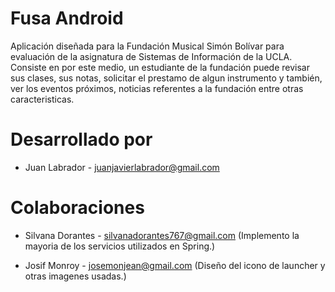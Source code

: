 Fusa Android
=============

Aplicación diseñada para la Fundación Musical Simón Bolívar para evaluación de la asignatura de Sistemas de Información de la UCLA. Consiste en por este medio, un estudiante de la fundación puede revisar sus clases, sus notas, solicitar el prestamo de algun instrumento y también, ver los eventos próximos, noticias referentes a la fundación entre otras caracteristicas.


Desarrollado por
============

* Juan Labrador - <juanjavierlabrador@gmail.com>

Colaboraciones
===============

* Silvana Dorantes - <silvanadorantes767@gmail.com>
(Implemento la mayoria de los servicios utilizados en Spring.)

* Josif Monroy - <josemonjean@gmail.com>
(Diseño del icono de launcher y otras imagenes usadas.)